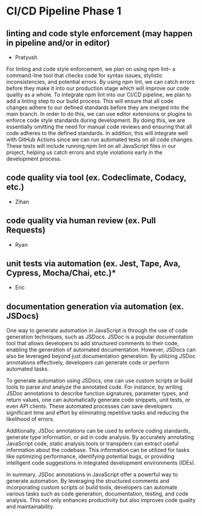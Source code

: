 # CI/CD Pipeline Phase 1

## linting and code style enforcement (may happen in pipeline and/or in editor)

- Pratyush

For linting and code style enforcement, we plan on using npm lint– a command-line tool that checks code for syntax issues, stylistic inconsistencies, and potential errors. By using npm lint, we can catch errors before they make it into our production stage which will improve our code quality as a whole. To integrate npm lint into our CI/CD pipeline, we plan to add a linting step to our build process. This will ensure that all code changes adhere to our defined standards before they are merged into the main branch.  In order to do this, we can use editor extensions or plugins to enforce code style standards during development. By doing this, we are essentially omitting the need for manual code reviews and ensuring that all code adheres to the defined standards. In addition, this will integrate well with GitHub Actions since we can run automated tests on all code changes. These tests will include running npm lint on all JavaScript files in our project, helping us catch errors and style violations early in the development process. 

## code quality via tool (ex. Codeclimate, Codacy, etc.)

- Zihan

## code quality via human review (ex. Pull Requests)

- Ryan

## unit tests via automation (ex. Jest, Tape, Ava, Cypress, Mocha/Chai, etc.)\*

- Eric

## documentation generation via automation (ex. JSDocs)

One way to generate automation in JavaScript is through the use of code generation techniques, such as JSDocs. JSDoc is a popular documentation tool that allows developers to add structured comments to their code, enabling the generation of automated documentation. However, JSDocs can also be leveraged beyond just documentation generation. By utilizing JSDoc annotations effectively, developers can generate code or perform automated tasks.

To generate automation using JSDocs, one can use custom scripts or build tools to parse and analyze the annotated code. For instance, by writing JSDoc annotations to describe function signatures, parameter types, and return values, one can automatically generate code snippets, unit tests, or even API clients. These automated processes can save developers significant time and effort by eliminating repetitive tasks and reducing the likelihood of errors.

Additionally, JSDoc annotations can be used to enforce coding standards, generate type information, or aid in code analysis. By accurately annotating JavaScript code, static analysis tools or transpilers can extract useful information about the codebase. This information can be utilized for tasks like optimizing performance, identifying potential bugs, or providing intelligent code suggestions in integrated development environments (IDEs).

In summary, JSDoc annotations in JavaScript offer a powerful way to generate automation. By leveraging the structured comments and incorporating custom scripts or build tools, developers can automate various tasks such as code generation, documentation, testing, and code analysis. This not only enhances productivity but also improves code quality and maintainability.
